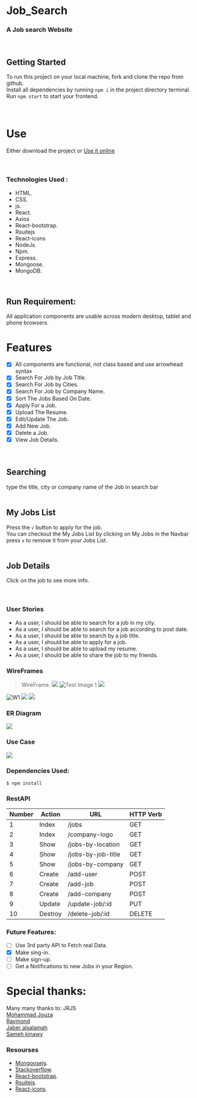 # Job_Search

### A Job search Website



<br>

## Getting Started
To run this project on your local machine, fork and clone the repo from github. <br>
Install all dependencies by running `npm i` in the project directory terminal. <br>
Run `npm start` to start your frontend.<br>
<br><br>

# Use

Either download the project or [Use it online](https://job-search-wesbsite.herokuapp.com/)
<br><br><br>

### Technologies Used :
- HTML.
- CSS.
- js.
- React.
- Axios
- React-bootstrap.
- Rsuitejs
- React-icons
- NodeJs.
- Npm.
- Express.
- Mongoose.
- MongoDB.
<br>

## Run Requirement:

All application components are usable across modern desktop, tablet and phone browsers.
<br>

# Features
- [x] All components are functional, not class based and use arrowhead syntax
- [x] Search For Job by Job Title.
- [x] Search For Job by Cities.
- [x] Search For Job by Company Name.
- [x] Sort The Jobs Based On Date.
- [x] Apply For a Job.
- [x] Upload The Resume.
- [x] Edit/Update The Job.
- [x] Add New Job.
- [x] Delete a Job.
- [x] View Job Details.
<br><br><br>

## Searching 
type the title, city or company name of the Job in search bar
<br><br>


## My Jobs List
Press the `√` button to apply for the job.\
You can checkout the My Jobs List by clicking on My Jobs in the Navbar\
press `x` to remove it from your Jobs List.
<br><br>

## Job Details
Click on the job to see more info.
<br><br><br>


### User Stories 
- As a user, I should be able to search for a job in my city. 
- As a user, I should be able to search for a job according to post date. 
- As a user, I should be able to search by a job title.
- As a user, I should be able to apply for a job. 
- As a user, I should be able to upload my resume.
- As a user, I should be able to share the job to my friends. 

### WireFrames

> WireFrame.
![]("./Images/WireFrame1.jpeg")
![Test Image 1]("./Images/WireFrame1.jpeg")
![](Images/WireFrame1.jpeg)
<img src = "Images/WireFrame1.jpeg" alt = "W1"> 
<img src = "Images/WireFrame2.jpeg" > 
<img src = "Images/WireFrame3.jpeg" > 


### ER Diagram
<img src = "Images/ERD.jpg"> 

### Use Case 
<img src = "usecase-p3.png">

### Dependencies Used: 
`$ npm install`


### RestAPI 

Number        | Action       |      URL    |   HTTP Verb 
------------- | -------------|-------------|-------------|         
1             | Index        | /jobs          |GET
2             | Index        |/company-logo   |GET
3             | Show         |/jobs-by-location|GET
4             | Show         |/jobs-by-job-title|GET
5             | Show         |/jobs-by-company|GET
6             | Create       |/add-user       |POST
7             | Create       |/add-job        |POST
8             | Create       |/add-company       |POST
9             | Update       |/update-job/:id |PUT
10             | Destroy      |/delete-job/:id |DELETE

### Future Features: 
- [ ] Use 3rd party API to Fetch real Data. 
- [x] Make sing-in. 
- [ ] Make sign-up.
- [ ] Get a Notifications to new Jobs in your Region. 

# Special thanks:

Many many thanks to: JRJS\
[Mohammad Jouza](https://git.generalassemb.ly/MohammadJouza)\
[Raymond](https://git.generalassemb.ly/raymond)\
[Jaber alsalamah](https://git.generalassemb.ly/jaberalsalamah)\
[Sameh kinawy](https://git.generalassemb.ly/samehkinawy)


### Resourses 
- [Mongoosejs](https://mongoosejs.com/).
- [Stackoverflow](https://stackoverflow.com/).
- [React-bootstrap](https://react-bootstrap.netlify.app/).
- [Rsuitejs](https://rsuitejs.com/).
- [React-icons](https://react-icons.github.io/react-icons/).
